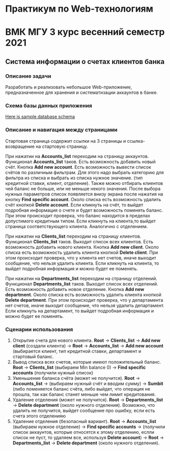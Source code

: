 # Практикум по Web-технологиям
# ВМК МГУ 3 курс весенний семестр 2021
## Система информации о счетах клиентов банка
### Описание задачи
Разработать и реализовать небольшое Web-приложение, предназначенное для хранения и систематизации аккаунтов в банке.

### Схема базы данных приложения
[Here is sample database schema](https://lucid.app/lucidchart/e253ce52-a902-4b8c-85fc-2d317339d995/view)
### Описание и навигация между страницами
Стартовая страница содержит ссылки на 3 страницы и ссылка-возвращение на стартовую страницу.

При нажатии на **Accounts_list** переходим на страницу аккаунтов.
Функционал **Accounts_list** таков.
Есть возможность добавить новый счёт. Кнопка **Add new account**.
Есть возможность вывести список счётов по различным фильтрам.
Для этого надо выбрать категорию для фильтра из списка и выбрать из списка нужное значение. (тип кредитной ставки, клиент, отделение).
Также можно отбирать клиентов чей баланс не больше, или не меньше некого значения.
После выбора нужных параметров список появляется внизу экрана после нажатия на кнопку **Find specific account**.
Около списка есть возможность удалить счёт кнопкой **Delete account**.
Если кликнуть на счёт, то выйдет подробная информация о счете и будет возможность поменять баланс.
При этом происходит проверка, что баланс находится в пределах допустимого кредитным типом.
Если кликнуть на клиента,то выйдет страница соответствующего клиента.
Аналогично с отделением.

При нажатии на **Clients_list** переходим на страницу клиентов.
Функционал **Clients_list** таков.
Выходит список всех клиентов.
Есть возможность добавить нового клиента. Кнопка **Add new client**.
Около списка есть возможность удалить клиента кнопкой **Delete client**.
При этом происходит проверка, что у клиента нет счетов, иначе выходит сообщение, что нельзя удалить клиента.
Если кликнуть на клиента, то выйдет подробная информация и можно будет ее поменять.

При нажатии на **Departments_list** переходим на страницу отделений.
Функционал **Departments_list** таков.
Выходит список всех отделений.
Есть возможность добавить новое отделение. Кнопка **Add new department**.
Около списка есть возможность удалить клиента кнопкой **Delete department**.
При этом происходит проверка, что у департамента нет счетов, иначе выходит сообщение, что нельзя удалить департамент.
Если кликнуть на департамент, то выйдет подробная информация и можно будет ее поменять.

### Сценарии использования

1) Открытие счета для нового клиента.
**Root** -> **Clients_list** -> **Add new client** (создали клиента) -> **Root** -> **Accounts_list** -> **Add new account** (выбирается клиент, тип кредитной ставки, департамент и стартовый баланс.
2) Вывод списка всех счетов, которые имеют положительный баланс. 
**Root** -> **Clients_list** (выбираем Min balance 0) -> **Find specific accounts** (получили нужный список)
3) Уменьшение баланса счёта (может не получится).
**Root** -> **Accounts_list** -> (выбираем нужный счёт и вводим сумму) -> **Sumbit** (либо поменяется баланс счёта, либо выйдет, что операция не прошла, так как баланс станет меньше чем лимит кредитования.
4) Удаление отделения (может не получится).
**Root** -> **Departments_list** -> **Delete department** (около нужного отделения).
Возможно, что удалить не получится, выйдет сообщение про ошибку, если есть счета этого отделенияю
5) Удаление отделения (безопасный вариант).
**Root** -> **Accounts_list** (выбираем нужное отделение) -> **Find specific accounts** -> (получили список аккаунтов, которые относятся к этому отделению, еслли список не пуст, то удаляем все, используя **Delete account**) -> **Root** -> **Departments_list** -> **Delete department** (около нужного отделения).
